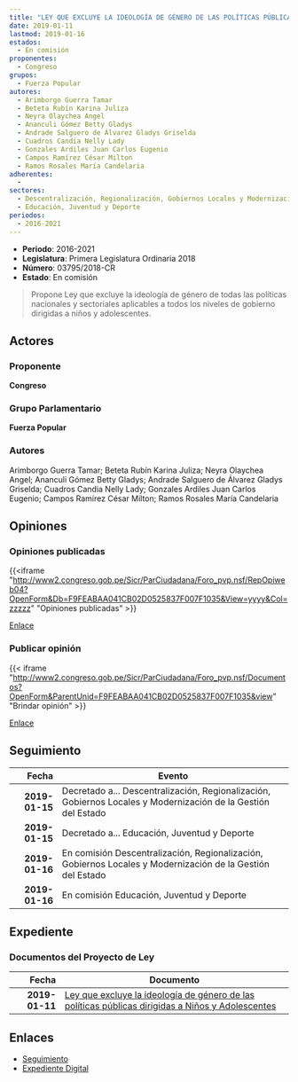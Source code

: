 ```yaml
---
title: "LEY QUE EXCLUYE LA IDEOLOGÍA DE GÉNERO DE LAS POLÍTICAS PÚBLICAS DIRIGIDAS A NIÑOS Y ADOLESCENTES"
date: 2019-01-11
lastmod: 2019-01-16
estados: 
  - En comisión
proponentes: 
  - Congreso
grupos: 
  - Fuerza Popular
autores: 
  - Arimborgo Guerra Tamar
  - Beteta Rubín Karina Juliza
  - Neyra Olaychea Angel
  - Ananculi Gómez Betty Gladys
  - Andrade Salguero de Álvarez Gladys Griselda
  - Cuadros Candia Nelly Lady
  - Gonzales Ardiles Juan Carlos Eugenio
  - Campos Ramírez César Milton
  - Ramos Rosales María Candelaria
adherentes: 
  - 
sectores: 
  - Descentralización, Regionalización, Gobiernos Locales y Modernización de la Gestión del Estado
  - Educación, Juventud y Deporte
periodos: 
  - 2016-2021
---
```


- **Periodo**: 2016-2021
- **Legislatura**: Primera Legislatura Ordinaria 2018
- **Número**: 03795/2018-CR
- **Estado**: En comisión

> Propone Ley que excluye la ideología de género de todas las políticas nacionales y sectoriales aplicables a todos los niveles de gobierno dirigidas a niños y adolescentes.


## Actores

### Proponente

**Congreso**

### Grupo Parlamentario

**Fuerza Popular**

### Autores

Arimborgo Guerra Tamar; Beteta Rubín Karina Juliza; Neyra Olaychea Angel; Ananculi Gómez Betty Gladys; Andrade Salguero de Álvarez Gladys Griselda; Cuadros Candia Nelly Lady; Gonzales Ardiles Juan Carlos Eugenio; Campos Ramírez César Milton; Ramos Rosales María Candelaria


## Opiniones

### Opiniones publicadas

{{<iframe "http://www2.congreso.gob.pe/Sicr/ParCiudadana/Foro_pvp.nsf/RepOpiweb04?OpenForm&Db=F9FEABAA041CB02D0525837F007F1035&View=yyyy&Col=zzzzz" "Opiniones publicadas" >}}

[Enlace](http://www2.congreso.gob.pe/Sicr/ParCiudadana/Foro_pvp.nsf/RepOpiweb04?OpenForm&Db=F9FEABAA041CB02D0525837F007F1035&View=yyyy&Col=zzzzz)
### Publicar opinión

{{< iframe "http://www2.congreso.gob.pe/Sicr/ParCiudadana/Foro_pvp.nsf/Documentos?OpenForm&ParentUnid=F9FEABAA041CB02D0525837F007F1035&view" "Brindar opinión" >}}

[Enlace](http://www2.congreso.gob.pe/Sicr/ParCiudadana/Foro_pvp.nsf/Documentos?OpenForm&ParentUnid=F9FEABAA041CB02D0525837F007F1035&view)

## Seguimiento

| Fecha | Evento |
|------:|--------|
| **2019-01-15** | Decretado a... Descentralización, Regionalización, Gobiernos Locales y Modernización de la Gestión del Estado|
| **2019-01-15** | Decretado a... Educación, Juventud y Deporte|
| **2019-01-16** | En comisión Descentralización, Regionalización, Gobiernos Locales y Modernización de la Gestión del Estado|
| **2019-01-16** | En comisión Educación, Juventud y Deporte|


## Expediente


### Documentos del Proyecto de Ley

| Fecha | Documento |
|------:|--------|
| **2019-01-11** | [Ley que excluye la ideología de género de las políticas públicas dirigidas a Niños y Adolescentes](http://www.leyes.congreso.gob.pe/Documentos/2016_2021/Proyectos_de_Ley_y_de_Resoluciones_Legislativas/PL0379520190111..pdf) |

## Enlaces 

- [Seguimiento](http://www2.congreso.gob.pe/Sicr/TraDocEstProc/CLProLey2016.nsf/f7fff46988ca05b1052578e100829cc7/c7566f359a3066a70525837f007dcb1d?OpenDocument)
- [Expediente Digital](http://www2.congreso.gob.pe/Sicr/TraDocEstProc/CLProLey2016.nsf/f7fff46988ca05b1052578e100829cc7/c7566f359a3066a70525837f007dcb1d?OpenDocument&Click=05257FB7005EB655.eb71d0cf91d8294e05256cdf006b5706/$Body/0.1C6C)
